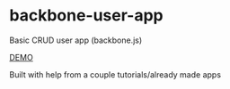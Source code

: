 <h1>backbone-user-app</h1>

<p>Basic CRUD user app (backbone.js)</p>

<a href="http://brettmccaffray.com/webapps/backboneusers/">DEMO</a>

<p>Built with help from a couple tutorials/already made apps</p>
